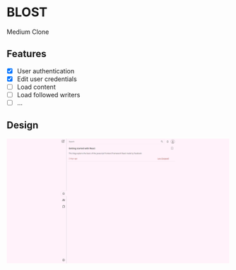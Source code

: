 # BLOST
 Medium Clone

## Features
- [x] User authentication
- [x] Edit user credentials
- [ ] Load content
- [ ] Load followed writers
- [ ] ...

## Design
<picture>
  <img alt="Image of homepage" src="/assets/images/home.png"/>
</picture>